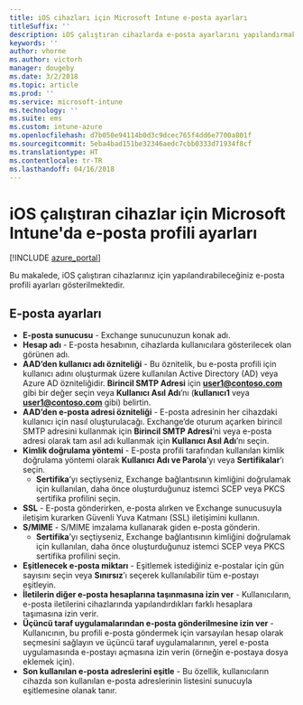 ```yaml
---
title: iOS cihazları için Microsoft Intune e-posta ayarları
titleSuffix: ''
description: iOS çalıştıran cihazlarda e-posta ayarlarını yapılandırmak için kullanabileceğiniz Microsoft Intune ayarlarını öğrenin.
keywords: ''
author: vhorne
ms.author: victorh
manager: dougeby
ms.date: 3/2/2018
ms.topic: article
ms.prod: ''
ms.service: microsoft-intune
ms.technology: ''
ms.suite: ems
ms.custom: intune-azure
ms.openlocfilehash: d7b050e94114b0d3c9dcec765f4dd6e7700a801f
ms.sourcegitcommit: 5eba4bad151be32346aedc7cbb0333d71934f8cf
ms.translationtype: HT
ms.contentlocale: tr-TR
ms.lasthandoff: 04/16/2018
---
```

# <a name="email-profile-settings-in-microsoft-intune-for-devices-running-ios"></a>iOS çalıştıran cihazlar için Microsoft Intune'da e-posta profili ayarları 

[!INCLUDE [azure_portal](./includes/azure_portal.md)]

Bu makalede, iOS çalıştıran cihazlarınız için yapılandırabileceğiniz e-posta profili ayarları gösterilmektedir.

## <a name="email-settings"></a>E-posta ayarları

- **E-posta sunucusu** - Exchange sunucunuzun konak adı.
- **Hesap adı** - E-posta hesabının, cihazlarda kullanıcılara gösterilecek olan görünen adı.
- **AAD’den kullanıcı adı özniteliği** - Bu öznitelik, bu e-posta profili için kullanıcı adını oluşturmak üzere kullanılan Active Directory (AD) veya Azure AD özniteliğidir. **Birincil SMTP Adresi** için **user1@contoso.com** gibi bir değer seçin veya **Kullanıcı Asıl Adı**’nı (**kullanıcı1** veya **user1@contoso.com** gibi) belirtin.
- **AAD’den e-posta adresi özniteliği** - E-posta adresinin her cihazdaki kullanıcı için nasıl oluşturulacağı. Exchange’de oturum açarken birincil SMTP adresini kullanmak için **Birincil SMTP Adresi**’ni veya e-posta adresi olarak tam asıl adı kullanmak için **Kullanıcı Asıl Adı**’nı seçin.
- **Kimlik doğrulama yöntemi** - E-posta profili tarafından kullanılan kimlik doğrulama yöntemi olarak **Kullanıcı Adı ve Parola**’yı veya **Sertifikalar**’ı seçin.
    - **Sertifika**’yı seçtiyseniz, Exchange bağlantısının kimliğini doğrulamak için kullanılan, daha önce oluşturduğunuz istemci SCEP veya PKCS sertifika profilini seçin.
- **SSL** - E-posta gönderirken, e-posta alırken ve Exchange sunucusuyla iletişim kurarken Güvenli Yuva Katmanı (SSL) iletişimini kullanın.
- **S/MIME** - S/MIME imzalama kullanarak giden e-posta gönderin.
    - **Sertifika**’yı seçtiyseniz, Exchange bağlantısının kimliğini doğrulamak için kullanılan, daha önce oluşturduğunuz istemci SCEP veya PKCS sertifika profilini seçin.
- **Eşitlenecek e-posta miktarı** - Eşitlemek istediğiniz e-postalar için gün sayısını seçin veya **Sınırsız**’ı seçerek kullanılabilir tüm e-postayı eşitleyin.
- **İletilerin diğer e-posta hesaplarına taşınmasına izin ver** - Kullanıcıların, e-posta iletilerini cihazlarında yapılandırdıkları farklı hesaplara taşımasına izin verir.
- **Üçüncü taraf uygulamalarından e-posta gönderilmesine izin ver** - Kullanıcının, bu profili e-posta göndermek için varsayılan hesap olarak seçmesini sağlayın ve üçüncü taraf uygulamalarının, yerel e-posta uygulamasında e-postayı açmasına izin verin (örneğin e-postaya dosya eklemek için).
- **Son kullanılan e-posta adreslerini eşitle** - Bu özellik, kullanıcıların cihazda son kullanılan e-posta adreslerinin listesini sunucuyla eşitlemesine olanak tanır.
